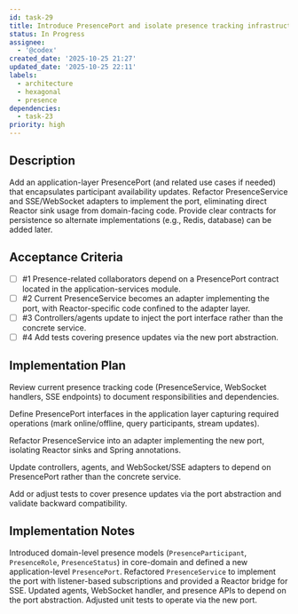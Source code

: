 ```yaml
---
id: task-29
title: Introduce PresencePort and isolate presence tracking infrastructure
status: In Progress
assignee:
  - '@codex'
created_date: '2025-10-25 21:27'
updated_date: '2025-10-25 22:11'
labels:
  - architecture
  - hexagonal
  - presence
dependencies:
  - task-23
priority: high
---
```


## Description

<!-- SECTION:DESCRIPTION:BEGIN -->
Add an application-layer PresencePort (and related use cases if needed) that encapsulates participant availability updates. Refactor PresenceService and SSE/WebSocket adapters to implement the port, eliminating direct Reactor sink usage from domain-facing code. Provide clear contracts for persistence so alternate implementations (e.g., Redis, database) can be added later.
<!-- SECTION:DESCRIPTION:END -->

## Acceptance Criteria
<!-- AC:BEGIN -->
- [ ] #1 Presence-related collaborators depend on a PresencePort contract located in the application-services module.
- [ ] #2 Current PresenceService becomes an adapter implementing the port, with Reactor-specific code confined to the adapter layer.
- [ ] #3 Controllers/agents update to inject the port interface rather than the concrete service.
- [ ] #4 Add tests covering presence updates via the new port abstraction.
<!-- AC:END -->

## Implementation Plan

<!-- SECTION:PLAN:BEGIN -->
Review current presence tracking code (PresenceService, WebSocket handlers, SSE endpoints) to document responsibilities and dependencies.

Define PresencePort interfaces in the application layer capturing required operations (mark online/offline, query participants, stream updates).

Refactor PresenceService into an adapter implementing the new port, isolating Reactor sinks and Spring annotations.

Update controllers, agents, and WebSocket/SSE adapters to depend on PresencePort rather than the concrete service.

Add or adjust tests to cover presence updates via the port abstraction and validate backward compatibility.
<!-- SECTION:PLAN:END -->

## Implementation Notes

<!-- SECTION:NOTES:BEGIN -->
Introduced domain-level presence models (`PresenceParticipant`, `PresenceRole`, `PresenceStatus`) in core-domain and defined a new application-level `PresencePort`. Refactored `PresenceService` to implement the port with listener-based subscriptions and provided a Reactor bridge for SSE. Updated agents, WebSocket handler, and presence APIs to depend on the port abstraction. Adjusted unit tests to operate via the new port.
<!-- SECTION:NOTES:END -->
